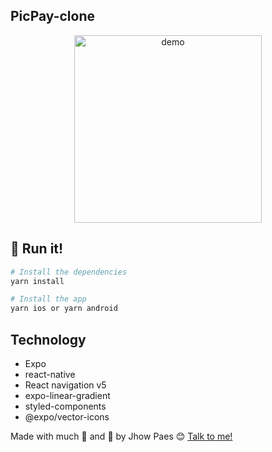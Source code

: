 ## PicPay-clone

<p align="center">
  <img alt="demo" src="https://res.cloudinary.com/jhowpaes-dev/image/upload/v1588883573/picpay-clone2_vx6kwl.gif" width="300px">
</p>

## :iphone: Run it!

```bash
# Install the dependencies
yarn install

# Install the app
yarn ios or yarn android

```

## Technology

- Expo
- react-native
- React navigation v5
- expo-linear-gradient
- styled-components
- @expo/vector-icons



Made with much :purple_heart: and :muscle: by Jhow Paes :blush: <a href="https://www.linkedin.com/in/jhowpaes/">Talk to me!</a>
